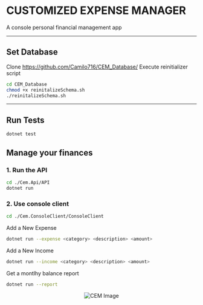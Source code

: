 # CUSTOMIZED EXPENSE MANAGER

A console personal financial management app

-------------------------

## Set Database

Clone  <https://github.com/Camilo716/CEM_Database/>
Execute reinitializer script

```bash
cd CEM_Database
chmod +x reinitalizeSchema.sh
./reinitalizeSchema.sh 
```

-------------------------

## Run Tests

```
dotnet test
```

## Manage your finances

### 1. Run the API

```bash
cd ./Cem.Api/API
dotnet run
```

### 2. Use console client

``` bash
cd ./Cem.ConsoleClient/ConsoleClient
```

Add a New Expense

``` bash
dotnet run --expense <category> <description> <amount>
```

Add a New Income

``` bash
dotnet run --income <category> <description> <amount>
```

Get a montlhy balance report

``` bash
dotnet run --report
```
<div align="center">
  <img src="https://github.com/Camilo716/Customized-Expense-Manager/assets/105132863/5ba995f3-50cc-4f11-8938-015a2a5e15db" alt="CEM Image">
</div>

